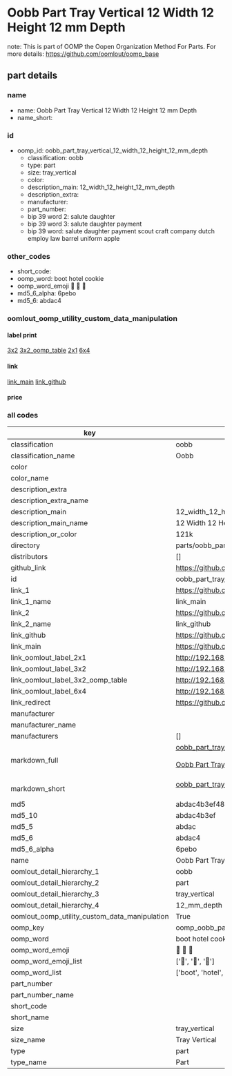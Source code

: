 # Oobb Part Tray Vertical 12 Width 12 Height 12 mm Depth  

note: This is part of OOMP the Oopen Organization Method For Parts. For more details: https://github.com/oomlout/oomp_base

##  part details
  







### name
* name: Oobb Part Tray Vertical 12 Width 12 Height 12 mm Depth
* name_short: 
### id
* oomp_id: oobb_part_tray_vertical_12_width_12_height_12_mm_depth
  * classification: oobb
  * type: part
  * size: tray_vertical
  * color: 
  * description_main: 12_width_12_height_12_mm_depth
  * description_extra: 
  * manufacturer: 
  * part_number: 
  * bip 39 word 2: salute daughter
  * bip 39 word 3: salute daughter payment
  * bip 39 word: salute daughter payment scout craft company dutch employ law barrel uniform apple

### other_codes
* short_code: 
* oomp_word: boot hotel cookie
* oomp_word_emoji :boot: :hotel: :cookie:
* md5_6_alpha: 6pebo
* md5_6: abdac4






### oomlout_oomp_utility_custom_data_manipulation
#### label print
[3x2](http://192.168.1.245:1112/?label=oomp%206pebo)
[3x2_oomp_table](http://192.168.1.108:1112/?label=oomp%206pebo)
[2x1](http://192.168.1.242:1112/?label=oomp%206pebo)
[6x4](http://192.168.1.55:1112/?label=oomp%206pebo)    

#### link

[link_main](https://github.com/oomlout/oomlout_oomp_version_1_messy/tree/main/parts/oobb_part_tray_vertical_12_width_12_height_12_mm_depth) [link_github](https://github.com/oomlout/oomlout_oomp_version_1_messy/tree/main/parts/oobb_part_tray_vertical_12_width_12_height_12_mm_depth)                             

#### price







### all codes 
| key | value |  
| --- | --- |  
| classification | oobb |  
| classification_name | Oobb |  
| color |  |  
| color_name |  |  
| description_extra |  |  
| description_extra_name |  |  
| description_main | 12_width_12_height_12_mm_depth |  
| description_main_name | 12 Width 12 Height 12 mm Depth |  
| description_or_color | 121k |  
| directory | parts/oobb_part_tray_vertical_12_width_12_height_12_mm_depth |  
| distributors | [] |  
| github_link | https://github.com/oomlout/oomlout_oomp_part_src/tree/main/parts/oobb_part_tray_vertical_12_width_12_height_12_mm_depth |  
| id | oobb_part_tray_vertical_12_width_12_height_12_mm_depth |  
| link_1 | https://github.com/oomlout/oomlout_oomp_version_1_messy/tree/main/parts/oobb_part_tray_vertical_12_width_12_height_12_mm_depth |  
| link_1_name | link_main |  
| link_2 | https://github.com/oomlout/oomlout_oomp_version_1_messy/tree/main/parts/oobb_part_tray_vertical_12_width_12_height_12_mm_depth |  
| link_2_name | link_github |  
| link_github | https://github.com/oomlout/oomlout_oomp_version_1_messy/tree/main/parts/oobb_part_tray_vertical_12_width_12_height_12_mm_depth |  
| link_main | https://github.com/oomlout/oomlout_oomp_version_1_messy/tree/main/parts/oobb_part_tray_vertical_12_width_12_height_12_mm_depth |  
| link_oomlout_label_2x1 | http://192.168.1.242:1112/?label=oomp%206pebo |  
| link_oomlout_label_3x2 | http://192.168.1.245:1112/?label=oomp%206pebo |  
| link_oomlout_label_3x2_oomp_table | http://192.168.1.108:1112/?label=oomp%206pebo |  
| link_oomlout_label_6x4 | http://192.168.1.55:1112/?label=oomp%206pebo |  
| link_redirect | https://github.com/oomlout/oomlout_oomp_version_1_messy/tree/main/parts/oobb_part_tray_vertical_12_width_12_height_12_mm_depth |  
| manufacturer |  |  
| manufacturer_name |  |  
| manufacturers | [] |  
| markdown_full | [oobb_part_tray_vertical_12_width_12_height_12_mm_depth](none)<br>[](none)<br>[Oobb Part Tray Vertical 12 Width 12 Height 12 Mm Depth](none)<br><br> |  
| markdown_short | [oobb_part_tray_vertical_12_width_12_height_12_mm_depth](none)<br><br> |  
| md5 | abdac4b3ef48e88cba190c15434df5f6 |  
| md5_10 | abdac4b3ef |  
| md5_5 | abdac |  
| md5_6 | abdac4 |  
| md5_6_alpha | 6pebo |  
| name | Oobb Part Tray Vertical 12 Width 12 Height 12 mm Depth |  
| oomlout_detail_hierarchy_1 | oobb |  
| oomlout_detail_hierarchy_2 | part |  
| oomlout_detail_hierarchy_3 | tray_vertical |  
| oomlout_detail_hierarchy_4 | 12_mm_depth |  
| oomlout_oomp_utility_custom_data_manipulation | True |  
| oomp_key | oomp_oobb_part_tray_vertical_12_width_12_height_12_mm_depth |  
| oomp_word | boot hotel cookie |  
| oomp_word_emoji | :boot: :hotel: :cookie: |  
| oomp_word_emoji_list | [':boot:', ':hotel:', ':cookie:'] |  
| oomp_word_list | ['boot', 'hotel', 'cookie'] |  
| part_number |  |  
| part_number_name |  |  
| short_code |  |  
| short_name |  |  
| size | tray_vertical |  
| size_name | Tray Vertical |  
| type | part |  
| type_name | Part |  
